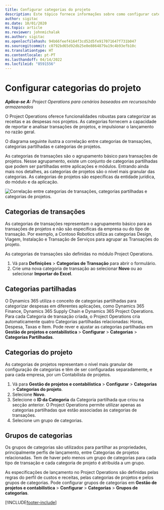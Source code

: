 ```yaml
---
title: Configurar categorias do projeto
description: Este tópico fornece informações sobre como configurar categorias de projetos.
author: sigitac
ms.date: 10/01/2020
ms.topic: article
ms.reviewer: johnmichalak
ms.author: sigitac
ms.openlocfilehash: 94b66feef4164f3cd52d5fe917071647f731b047
ms.sourcegitcommit: c0792bd65d92db25e0e8864879a19c4b93efb10c
ms.translationtype: HT
ms.contentlocale: pt-PT
ms.lasthandoff: 04/14/2022
ms.locfileid: "8591556"
---
```

# <a name="configure-project-categories"></a>Configurar categorias do projeto

_**Aplica-se A:** Project Operations para cenários baseados em recursos/não armazenados_

O Project Operations oferece funcionalidades robustas para categorizar as receitas e as despesas nos projetos. As categorias fornecem a capacidade de reportar e analisar transações de projetos, e impulsionar o lançamento no razão geral.

O diagrama seguinte ilustra a correlação entre categorias de transações, categorias partilhadas e categorias de projetos. 

As categorias de transações são o agrupamento básico para transações de projetos. Nesse agrupamento, existe um conjunto de categorias partilhadas que podem ser partilhadas entre aplicações e módulos. Entrando ainda mais nos detalhes, as categorias de projetos são o nível mais granular das categorias. As categorias de projetos são específicas da entidade jurídica, do módulo e da aplicação.

![Correlação entre categorias de transações, categorias partilhadas e categorias de projetos.](media/project-categories.png)

## <a name="transaction-categories"></a>Categorias de transações

As categorias de transações representam o agrupamento básico para as transações de projetos e não são específicas da empresa ou do tipo de transação. Por exemplo, a Contoso Robotics utiliza as categorias Design, Viagem, Instalação e Transação de Serviços para agrupar as Transações do projeto.

As categorias de transações são definidas no módulo Project Operations. 
1. Vá para **Definições** \> **Categorias de Transação** para abrir o formulário. 
2. Crie uma nova categoria de transação ao selecionar **Novo** ou ao selecionar **Importar do Excel**.

## <a name="shared-categories"></a>Categorias partilhadas

O Dynamics 365 utiliza o conceito de categorias partilhadas para categorizar despesas em diferentes aplicações, como Dynamics 365 Finance, Dynamics 365 Supply Chain e Dynamics 365 Project Operations. Para cada Categoria de transação criada, o Project Operations cria automaticamente quatro Categorias partilhadas relacionadas: Horas, Despesa, Taxas e Item. Pode rever e ajustar as categorias partilhadas em **Gestão de projetos e contabilística** \> **Configurar** \> **Categorias** \> **Categorias Partilhadas**.

## <a name="project-categories"></a>Categorias do projeto

As categorias de projetos representam o nível mais granular de configuração de categorias e têm de ser configuradas separadamente, e para cada empresa, por um Contabilista de projetos.

1. Vá para **Gestão de projetos e contabilística** \> **Configurar** \> **Categorias** \> **Categorias do projeto**.
2. Selecione **Novo**.
3. Selecione o **ID da Categoria** da Categoria partilhada que criou na secção anterior. O Project Operations permite utilizar apenas as categorias partilhadas que estão associadas às categorias de transações.
4. Selecione um grupo de categorias.

## <a name="category-groups"></a>Grupos de categorias

Os grupos de categorias são utilizados para partilhar as propriedades, principalmente perfis de lançamento, entre Categorias de projetos relacionadas. Tem de haver pelo menos um grupo de categorias para cada tipo de transação e cada categoria de projeto é atribuída a um grupo.

As especificações de lançamento no Project Operations são definidas pelas regras do perfil de custos e receitas, pelas categorias de projetos e pelos grupos de categorias. Pode configurar grupos de categorias em **Gestão de projetos e contabilística** \> **Configurar** \> **Categorias** \> **Grupos de categorias**.


[!INCLUDE[footer-include](../includes/footer-banner.md)]